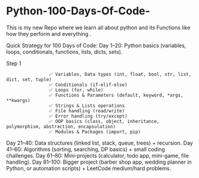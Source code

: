# Python-100-Days-Of-Code-
This is my new Repo where we learn all about python and its Functions like how they perform and everything .

Quick Strategy for 100 Days of Code:
    Day 1–20: Python basics (variables, loops, conditionals, functions, lists, dicts, sets).

 Step 1

                    ✅ Variables, Data types (int, float, bool, str, list, dict, set, tuple)
                    ✅ Conditionals (if-elif-else)
                    ✅ Loops (for, while)
                    ✅ Functions & Parameters (default, keyword, *args, **kwargs)
                    ✅ Strings & Lists operations
                    ✅ File handling (read/write)
                    ✅ Error handling (try/except)
                    ✅ OOP basics (class, object, inheritance, polymorphism, abstraction, encapsulation)
                    ✅ Modules & Packages (import, pip)

 Day 21–40: Data structures (linked list, stack, queue, trees) + recursion.
 Day 41–60: Algorithms (sorting, searching, DP basics) + small coding challenges.
 Day 61–80: Mini-projects (calculator, todo app, mini-game, file handling).
 Day 81–100: Bigger project (barber shop app, wedding planner in Python, or automation scripts) + LeetCode medium/hard problems.

